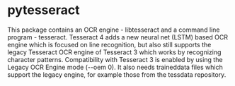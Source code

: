 # pytesseract
This package contains an OCR engine - libtesseract and a command line program - tesseract. Tesseract 4 adds a new neural net (LSTM) based OCR engine which is focused on line recognition, but also still supports the legacy Tesseract OCR engine of Tesseract 3 which works by recognizing character patterns. Compatibility with Tesseract 3 is enabled by using the Legacy OCR Engine mode (--oem 0). It also needs traineddata files which support the legacy engine, for example those from the tessdata repository.
